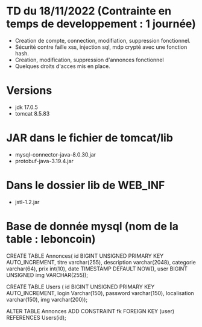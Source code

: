 # TD du 18/11/2022 (Contrainte en temps de developpement : 1 journée)

- Creation de compte, connection, modifiation, suppression fonctionnel.
- Sécurité contre faille xss, injection sql, mdp crypté avec une fonction hash.
- Creation, modification, suppression d'annonces fonctionnel
- Quelques droits d'acces mis en place.

# Versions

- jdk 17.0.5
- tomcat 8.5.83

# JAR dans le fichier de tomcat/lib

- mysql-connector-java-8.0.30.jar
- protobuf-java-3.19.4.jar

# Dans le dossier lib de WEB_INF

- jstl-1.2.jar

# Base de donnée mysql (nom de la table : leboncoin)

CREATE TABLE Annonces(
id BIGINT UNSIGNED PRIMARY KEY AUTO_INCREMENT,
titre varchar(255),
description varchar(2048),
categorie varchar(64),
prix int(10),
date TIMESTAMP DEFAULT NOW(),
user BIGINT UNSIGNED
img VARCHAR(255));

CREATE TABLE Users (
id BIGINT UNSIGNED PRIMARY KEY AUTO_INCREMENT,
login Varchar(150),
password varchar(150),
localisation varchar(150),
img varchar(200));

ALTER TABLE Annonces ADD CONSTRAINT fk FOREIGN KEY (user) REFERENCES Users(id);
